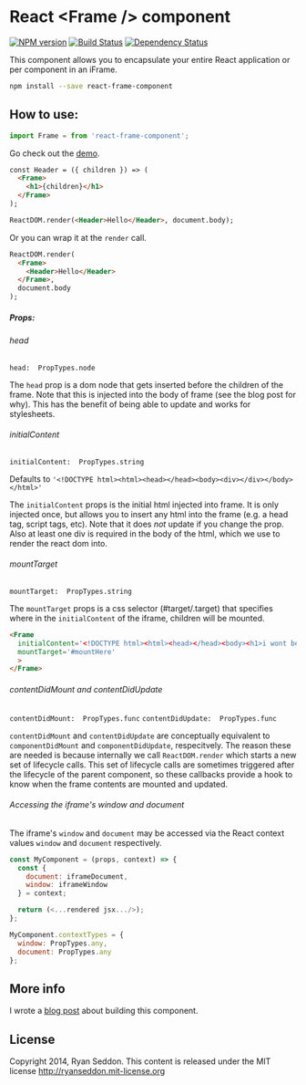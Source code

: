 # React &lt;Frame /> component

[![NPM version][npm-image]][npm-url] [![Build Status][travis-image]][travis-url] [![Dependency Status][depstat-image]][depstat-url]

This component allows you to encapsulate your entire React application or per component in an iFrame.

```bash
npm install --save react-frame-component
```

## How to use:

```js
import Frame = from 'react-frame-component';
```

Go check out the [demo][demo-url].

```html
const Header = ({ children }) => (
  <Frame>
    <h1>{children}</h1>
  </Frame>
);

ReactDOM.render(<Header>Hello</Header>, document.body);
```

Or you can wrap it at the `render` call.

```html
ReactDOM.render(
  <Frame>
    <Header>Hello</Header>
  </Frame>,
  document.body
);
```

##### Props:

###### head
`head:  PropTypes.node`

The `head` prop is a dom node that gets inserted before the children of the frame. Note that this is injected into the body of frame (see the blog post for why). This has the benefit of being able to update and works for stylesheets.

###### initialContent
`initialContent:  PropTypes.string`

Defaults to `'<!DOCTYPE html><html><head></head><body><div></div></body></html>'`

The `initialContent` props is the initial html injected into frame. It is only injected once, but allows you to insert any html into the frame (e.g. a head tag, script tags, etc). Note that it does *not* update if you change the prop. Also at least one div is required in the body of the html, which we use to render the react dom into.

###### mountTarget
`mountTarget:  PropTypes.string`

The `mountTarget` props is a css selector (#target/.target) that specifies where in the `initialContent` of the iframe, children will be mounted.

```html
<Frame
  initialContent='<!DOCTYPE html><html><head></head><body><h1>i wont be changed</h1><div id="mountHere"></div></body></html>'
  mountTarget='#mountHere'
  >
</Frame>
```

###### contentDidMount and contentDidUpdate
`contentDidMount:  PropTypes.func`
`contentDidUpdate:  PropTypes.func`

`contentDidMount` and `contentDidUpdate` are conceptually equivalent to
`componentDidMount` and `componentDidUpdate`, respecitvely. The reason these are
needed is because internally we call `ReactDOM.render` which starts a new set of
lifecycle calls. This set of lifecycle calls are sometimes triggered after the
lifecycle of the parent component, so these callbacks provide a hook to know
when the frame contents are mounted and updated.

###### Accessing the iframe's window and document
The iframe's `window` and `document` may be accessed via the React context values `window` and `document` respectively.

```js
const MyComponent = (props, context) => {
  const {
    document: iframeDocument,
    window: iframeWindow
  } = context;

  return (<...rendered jsx.../>);
};

MyComponent.contextTypes = {
  window: PropTypes.any,
  document: PropTypes.any
};
```

## More info

I wrote a [blog post][blog-url] about building this component.

## License

Copyright 2014, Ryan Seddon.
This content is released under the MIT license http://ryanseddon.mit-license.org

[npm-url]: https://npmjs.org/package/react-frame-component
[npm-image]: https://badge.fury.io/js/react-frame-component.png

[travis-url]: http://travis-ci.org/ryanseddon/react-frame-component
[travis-image]: https://secure.travis-ci.org/ryanseddon/react-frame-component.png?branch=master

[depstat-url]: https://david-dm.org/ryanseddon/react-frame-component
[depstat-image]: https://david-dm.org/ryanseddon/react-frame-component.png

[demo-url]: http://ryanseddon.github.io/react-frame-component/
[blog-url]: http://developer.zendesk.com/blog/2014/05/13/rendering-to-iframes-in-react/
